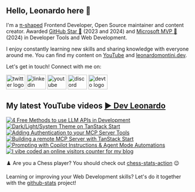 ## Hello, Leonardo here 👋

I'm a [π-shaped](https://youtu.be/Dje_jaiMnYg) Frontend Developer, Open Source maintainer and content creator. Awarded [GitHub Star 🌟](https://stars.github.com/profiles/Balastrong/) (2023 and 2024) and [Microsoft MVP 🔷](https://mvp.microsoft.com/en-US/mvp/profile/51d820c5-949f-4961-aec5-09e34035cb24) (2024) in Developer Tools and Web Development.

I enjoy constantly learning new skills and sharing knowledge with everyone around me. You can find my content on [YouTube](https://www.youtube.com/c/DevLeonardo?sub_confirmation=1) and [leonardomontini.dev](https://leonardomontini.dev).

Let's get in touch! Connect with me on:

<div align="left">
  <a href="https://twitter.com/Balastrong" target="_blank"><img src="https://raw.githubusercontent.com/maurodesouza/profile-readme-generator/master/src/assets/icons/social/twitter/default.svg" width="52" height="40" alt="twitter logo" /></a>
  <a href="https://www.linkedin.com/in/leonardo-montini/" target="_blank"><img src="https://raw.githubusercontent.com/maurodesouza/profile-readme-generator/master/src/assets/icons/social/linkedin/default.svg" width="52" height="40" alt="linkedin logo" /></a>
  <a href="https://www.youtube.com/c/DevLeonardo?sub_confirmation=1" target="_blank"><img src="https://raw.githubusercontent.com/maurodesouza/profile-readme-generator/master/src/assets/icons/social/youtube/default.svg" width="52" height="40" alt="youtube logo" /></a>
  <a href="https://discord.gg/bqwyEa6We6" target="_blank"><img src="https://raw.githubusercontent.com/maurodesouza/profile-readme-generator/master/src/assets/icons/social/discord/default.svg" width="52" height="40" alt="discord logo" /></a>
  <a href="https://dev.to/balastrong" target="_blank"><img src="https://raw.githubusercontent.com/maurodesouza/profile-readme-generator/master/src/assets/icons/social/devto/default.svg" width="52" height="40" alt="devto logo" /></a>
</div>

## My latest YouTube videos [▶️ Dev Leonardo](https://www.youtube.com/@DevLeonardo?sub_confirmation=1)

<!-- BEGIN YOUTUBE-CARDS -->
[![4 Free Methods to use LLM APIs in Development](https://ytcards.demolab.com/?id=87HrBpOZeUE&title=4+Free+Methods+to+use+LLM+APIs+in+Development&lang=en&timestamp=1757352691&background_color=%230d1117&title_color=%23ffffff&stats_color=%23dedede&max_title_lines=1&width=250&border_radius=5&duration=392 "4 Free Methods to use LLM APIs in Development")](https://www.youtube.com/watch?v=87HrBpOZeUE)
[![Dark/Light/System Theme on TanStack Start](https://ytcards.demolab.com/?id=NoxvbjkyLAg&title=Dark%2FLight%2FSystem+Theme+on+TanStack+Start&lang=en&timestamp=1755619237&background_color=%230d1117&title_color=%23ffffff&stats_color=%23dedede&max_title_lines=1&width=250&border_radius=5&duration=659 "Dark/Light/System Theme on TanStack Start")](https://www.youtube.com/watch?v=NoxvbjkyLAg)
[![Adding Authentication to your MCP Server Tools](https://ytcards.demolab.com/?id=LazYBEgfF1M&title=Adding+Authentication+to+your+MCP+Server+Tools&lang=en&timestamp=1753768825&background_color=%230d1117&title_color=%23ffffff&stats_color=%23dedede&max_title_lines=1&width=250&border_radius=5&duration=529 "Adding Authentication to your MCP Server Tools")](https://www.youtube.com/watch?v=LazYBEgfF1M)
[![Building a remote MCP Server with TanStack Start](https://ytcards.demolab.com/?id=pIo3wanUrgI&title=Building+a+remote+MCP+Server+with+TanStack+Start&lang=en&timestamp=1753336842&background_color=%230d1117&title_color=%23ffffff&stats_color=%23dedede&max_title_lines=1&width=250&border_radius=5&duration=724 "Building a remote MCP Server with TanStack Start")](https://www.youtube.com/watch?v=pIo3wanUrgI)
[![Prompting with Copilot Instructions & Agent Mode Automations](https://ytcards.demolab.com/?id=kpqcrNaDoyg&title=Prompting+with+Copilot+Instructions+%26+Agent+Mode+Automations&lang=en&timestamp=1753182090&background_color=%230d1117&title_color=%23ffffff&stats_color=%23dedede&max_title_lines=1&width=250&border_radius=5&duration=353 "Prompting with Copilot Instructions & Agent Mode Automations")](https://www.youtube.com/watch?v=kpqcrNaDoyg)
[![I vibe coded an online visitors counter for my blog](https://ytcards.demolab.com/?id=HAOMTH4uCkE&title=I+vibe+coded+an+online+visitors+counter+for+my+blog&lang=en&timestamp=1752589230&background_color=%230d1117&title_color=%23ffffff&stats_color=%23dedede&max_title_lines=1&width=250&border_radius=5&duration=285 "I vibe coded an online visitors counter for my blog")](https://www.youtube.com/watch?v=HAOMTH4uCkE)
<!-- END YOUTUBE-CARDS -->

♟️ Are you a Chess player? You should check out [chess-stats-action](https://github.com/Balastrong/chess-stats-action) 😉

Learning or improving your Web Development skills? Let's do it together with the [github-stats](https://github.com/Balastrong/github-stats) project!
